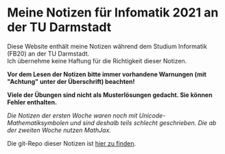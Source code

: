 # Meine Notizen für Infomatik 2021 an der TU Darmstadt

Diese Website enthält meine Notizen während dem Studium Informatik (FB20) an der TU Darmstadt.  
Ich übernehme keine Haftung für die Richtigkeit dieser Notizen.

**Vor dem Lesen der Notizen bitte immer vorhandene Warnungen (mit "Achtung" unter der Überschrift) beachten!**

**Viele der Übungen sind nicht als Musterlösungen gedacht. Sie können Fehler enthalten.**

*Die Notizen der ersten Woche waren noch mit Unicode-Mathematiksymbolen und sind deshalb teils schlecht geschrieben. Die ab der zweiten Woche nutzen MathJax.*

Die git-Repo dieser Notizen ist [hier zu finden](https://git.angm.xyz/ellie/fb20-notes).

